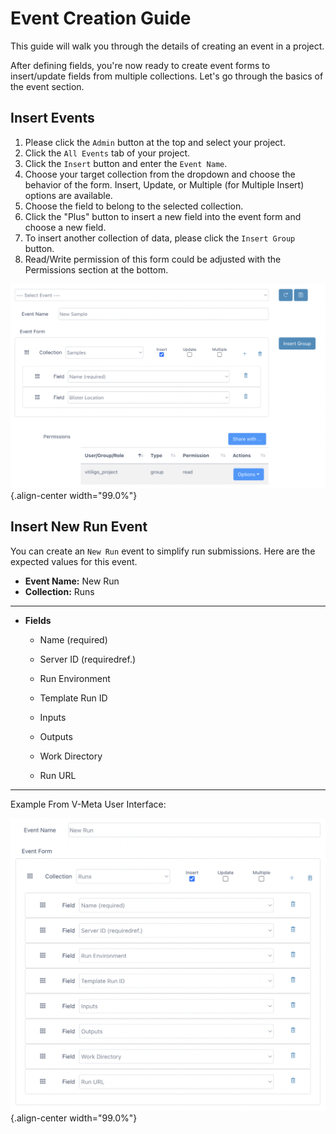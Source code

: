 # Event Creation Guide

This guide will walk you through the details of creating an event in a
project.

After defining fields, you're now ready to create event forms to
insert/update fields from multiple collections. Let's go through the
basics of the event section.

## Insert Events

1.  Please click the `Admin` button at the top and select your project.
2.  Click the `All Events` tab of your project.
3.  Click the `Insert` button and enter the `Event Name`.
4.  Choose your target collection from the dropdown and choose the
    behavior of the form. Insert, Update, or Multiple (for Multiple
    Insert) options are available.
5.  Choose the field to belong to the selected collection.
6.  Click the "Plus" button to insert a new field into the event form
    and choose a new field.
7.  To insert another collection of data, please click the
    `Insert Group` button.
8.  Read/Write permission of this form could be adjusted with the
    Permissions section at the bottom.

![image](../images/insert-events.png){.align-center width="99.0%"}

## Insert New Run Event

You can create an `New Run` event to simplify run submissions. Here are
the expected values for this event.

-   **Event Name:** New Run
-   **Collection:** Runs

  -----------------------------------------------------------------------
  - **Fields**
    - Name (required)

    - Server ID (requiredref.)

    - Run Environment

    - Template Run ID

    - Inputs

    - Outputs

    - Work Directory

    - Run URL
  -----------------------------------------------------------------------

Example From V-Meta User Interface:

![image](../images/insert-run-event.png){.align-center width="99.0%"}
